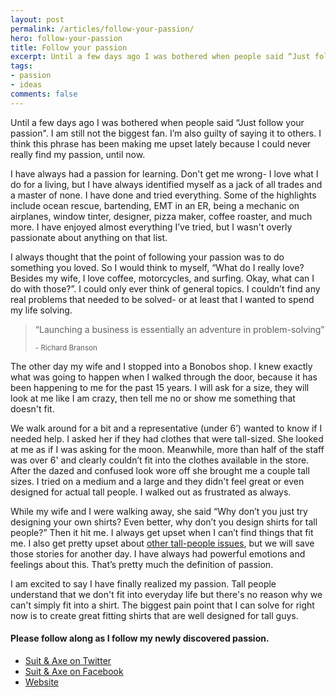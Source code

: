 ```yaml
---
layout: post
permalink: /articles/follow-your-passion/
hero: follow-your-passion
title: Follow your passion
excerpt: Until a few days ago I was bothered when people said “Just follow your passion". I am still not the biggest fan. I’m also guilty of saying it to others. I could never really find my passion, until now.
tags:
- passion
- ideas
comments: false
---
```


<p>Until a few days ago I was bothered when people said “Just follow your passion". I am still not the biggest fan. I’m also guilty of saying it to others. I think this phrase has been making me upset lately because I could never really find my passion, until now.</p>
<p>I have always had a passion for learning. Don't get me wrong- I love what I do for a living, but I have always identified myself as a jack of all trades and a master of none. I have done and tried everything. Some of the highlights include ocean rescue, bartending, EMT in an ER, being a mechanic on airplanes, window tinter, designer, pizza maker, coffee roaster, and much more. I have enjoyed almost everything I’ve tried, but I wasn't overly passionate about anything on that list.</p>
<p>I always thought that the point of following your passion was to do something you loved. So I would think to myself, “What do I really love? Besides my wife, I love coffee, motorcycles, and surfing. Okay, what can I do with those?”. I could only ever think of general topics. I couldn’t find any real problems that needed to be solved- or at least that I wanted to spend my life solving.</p>

<blockquote>
 <p>&ldquo;Launching a business is essentially an adventure in problem-solving&rdquo;</p>
 <small>- Richard Branson</small>
</blockquote>

<p>The other day my wife and I stopped into a Bonobos shop. I knew exactly what was going to happen when I walked through the door, because it has been happening to me for the past 15 years. I will ask for a size, they will look at me like I am crazy, then tell me no or show me something that doesn't fit.</p>
<p>We walk around for a bit and a representative (under 6’) wanted to know if I needed help. I asked her if they had clothes that were tall-sized. She looked at me as if I was asking for the moon. Meanwhile, more than half of the staff was over 6' and clearly couldn’t fit into the clothes available in the store. After the dazed and confused look wore off she brought me a couple tall sizes. I tried on a medium and a large and they didn't feel great or even designed for actual tall people. I walked out as frustrated as always.</p>
<p>While my wife and I were walking away, she said “Why don’t you just try designing your own shirts? Even better, why don’t you design shirts for tall people?” Then it hit me. I always get upset when I can’t find things that fit me. I also get pretty upset about <a href="/articles/global-entry-photo/">other tall-people issues</a>, but we will save those stories for another day. I have always had powerful emotions and feelings about this. That’s pretty much the definition of passion.</p>
<p>I am excited to say I have finally realized my passion. Tall people understand that we don't fit into everyday life but there's no reason why we can't simply fit into a shirt. The biggest pain point that I can solve for right now is to create great fitting shirts that are well designed for tall guys.</p>

<h4>Please follow along as I follow my newly discovered passion.</h4>

<ul>
<li><a href="https://twitter.com/suitandaxe">Suit &amp; Axe on Twitter</a></li>
<li><a href="https://www.facebook.com/suitandaxe">Suit &amp; Axe on Facebook</a></li>
<li><a href="http://suitandaxe.com">Website</a></li>
</ul>
